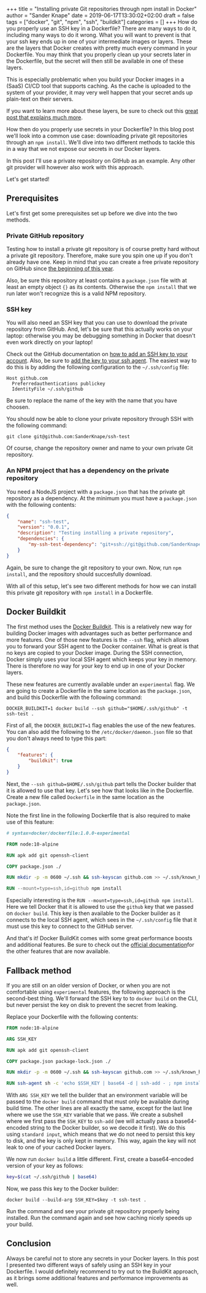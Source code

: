+++
title = "Installing private Git repositories through npm install in Docker"
author = "Sander Knape"
date = 2019-06-17T13:30:02+02:00
draft = false
tags = ["docker", "git", "npm", "ssh", "buildkit"]
categories = []
+++
How do you properly use an SSH key in a Dockerfile? There are many ways to do it, including many ways to do it wrong. What you will want to prevent is that your ssh key ends up in one of your intermediate images or layers. These are the layers that Docker creates with pretty much every command in your Dockerfile. You may think that you properly clean up your secrets later in the Dockerfile, but the secret will then still be available in one of these layers.

This is especially problematic when you build your Docker images in a (SaaS) CI/CD tool that supports caching. As the cache is uploaded to the system of your provider, it may very well happen that your secret ands up plain-text on their servers.

If you want to learn more about these layers, be sure to check out this [great post that explains much more](https://medium.com/@jessgreb01/digging-into-docker-layers-c22f948ed612).

How then do you properly use secrets in your Dockerfile? In this blog post we'll look into a common use case: downloading private git repositories through an `npm install`. We'll dive into two different methods to tackle this in a way that we not expose our secrets in our Docker layers.

In this post I'll use a private repository on GitHub as an example. Any other git provider will however also work with this approach.

Let's get started!

## Prerequisites

Let's first get some prerequisites set up before we dive into the two methods.

### Private GitHub repository

Testing how to install a private git repository is of course pretty hard without a private git repository. Therefore, make sure you spin one up if you don't already have one. Keep in mind that you can create a free private repository on GitHub since [the beginning of this year](https://github.blog/2019-01-07-new-year-new-github/).

Also, be sure this repository at least contains a `package.json` file with at least an empty object `{}` as its contents. Otherwise the `npm install` that we run later won't recognize this is a valid NPM repository.

### SSH key

You will also need an SSH key that you can use to download the private repository from GitHub. And, let's be sure that this actually works on your laptop: otherwise you may be debugging something in Docker that doesn't even work directly on your laptop!

Check out the GitHub documentation on [how to add an SSH key to your account](https://help.github.com/en/enterprise/2.15/user/articles/adding-a-new-ssh-key-to-your-github-account). Also, be sure to [add the key to your ssh agent](https://help.github.com/en/enterprise/2.15/user/articles/generating-a-new-ssh-key-and-adding-it-to-the-ssh-agent). The easiest way to do this is by adding the following configuration to the `~/.ssh/config` file:

```
Host github.com
  Preferredauthentications publickey
  IdentityFile ~/.ssh/github
```

Be sure to replace the name of the key with the name that you have choosen.

You should now be able to clone your private repository through SSH with the following command:

`git clone git@github.com:SanderKnape/ssh-test`

Of course, change the repository owner and name to your own private Git repository.

### An NPM project that has a dependency on the private repository

You need a NodeJS project with a `package.json` that has the private git repository as a dependency. At the minimum you must have a `package.json` with the following contents:

```json
{
    "name": "ssh-test",
    "version": "0.0.1",
    "description": "Testing installing a private repository",
    "dependencies": {
        "my-ssh-test-dependency": "git+ssh://git@github.com/SanderKnape/ssh-test.git#master"
    }
}
```

Again, be sure to change the git repository to your own. Now, run `npm install`, and the repository should succesfully download.

With all of this setup, let's see two different methods for how we can install this private git repository with `npm install` in a Dockerfile.

## Docker Buildkit

The first method uses the [Docker Buildkit](https://docs.docker.com/develop/develop-images/build_enhancements/). This is a relatively new way for building Docker images with advantages such as better performance and more features. One of those new features is the `--ssh` flag, which allows you to forward your SSH agent to the Docker container. What is great is that no keys are copied to your Docker image. During the SSH connection, Docker simply uses your local SSH agent which keeps your key in memory. There is therefore no way for your key to end up in one of your Docker layers.

These new features are currently available under an `experimental` flag. We are going to create a Dockerfile in the same location as the `package.json`, and build this Dockerfile with the following command:

`DOCKER_BUILDKIT=1 docker build --ssh github="$HOME/.ssh/github" -t ssh-test .`

First of all, the `DOCKER_BUILDKIT=1` flag enables the use of the new features. You can also add the following to the `/etc/docker/daemon.json` file so that you don't always need to type this part:

```json
{
    "features": {
        "buildkit": true
    }
}
```

Next, the `--ssh github=$HOME/.ssh/github` part tells the Docker builder that it is allowed to use that key. Let's see how that looks like in the Dockerfile. Create a new file called `Dockerfile` in the same location as the `package.json`.

Note the first line in the following Dockerfile that is also required to make use of this feature:

```Dockerfile
# syntax=docker/dockerfile:1.0.0-experimental

FROM node:10-alpine

RUN apk add git openssh-client

COPY package.json ./

RUN mkdir -p -m 0600 ~/.ssh && ssh-keyscan github.com >> ~/.ssh/known_hosts

RUN --mount=type=ssh,id=github npm install
```

Especially interesting is the `RUN --mount=type=ssh,id=github npm install`. Here we tell Docker that it is allowed to use the `github` key that we passed on `docker build`. This key is then available to the Docker builder as it connects to the local SSH agent, which sees in the `~/.ssh/config` file that it must use this key to connect to the GitHub server.

And that's it! Docker BuildKit comes with some great performance boosts and additional features. Be sure to check out the [official documentation](https://docs.docker.com/develop/develop-images/build_enhancements/)for the other features that are now available.

## Fallback method

If you are still on an older version of Docker, or when you are not comfortable using `experimental` features, the following approach is the second-best thing. We'll forward the SSH key to to `docker build` on the CLI, but never persist the key on disk to prevent the secret from leaking.

Replace your Dockerfile with the following contents:

```Dockerfile
FROM node:10-alpine

ARG SSH_KEY

RUN apk add git openssh-client

COPY package.json package-lock.json ./

RUN mkdir -p -m 0600 ~/.ssh && ssh-keyscan github.com >> ~/.ssh/known_hosts

RUN ssh-agent sh -c 'echo $SSH_KEY | base64 -d | ssh-add - ; npm install'
```

With `ARG SSH_KEY` we tell the builder that an environment variable will be passed to the `docker build` command that must only be available during build time. The other lines are all exactly the same, except for the last line where we use the `SSH_KEY` variable that we pass. We create a subshell where we first pass the `SSH_KEY` to `ssh-add` (we will actually pass a base64-encoded string to the Docker builder, so we decode it first). We do this using `standard input`, which means that we do not need to persist this key to disk, and the key is only kept in memory. This way, again the key will not leak to one of your cached Docker layers.

We now run `docker build` a little different. First, create a base64-encoded version of your key as follows:

```bash
key=$(cat ~/.ssh/github | base64)
```

Now, we pass this key to the Docker builder:

`docker build --build-arg SSH_KEY=$key -t ssh-test .`

Run the command and see your private git repository properly being installed. Run the command again and see how caching nicely speeds up your build.

## Conclusion
Always be careful not to store any secrets in your Docker layers. In this post I presented two different ways of safely using an SSH key in your Dockerfile. I would definitely recommend to try out to the BuildKit approach, as it brings some additional features and performance improvements as well.



